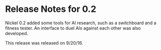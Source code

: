 # Release Notes for 0.2

Nickel 0.2 added some tools for AI research, such as a switchboard
and a fitness tester. An interface to duel AIs against each other
was also developed.

This release was released on 9/20/16.
